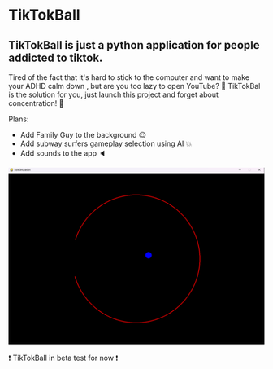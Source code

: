 #  TikTokBall 

## TikTokBall is just a python application for people addicted to tiktok. 

Tired of the fact that it's hard to stick to the computer and want to make your ADHD calm down , but are you too lazy to open YouTube? 
:tada: TikTokBal is the solution for you, just launch this project and forget about concentration! :tada:

Plans: 
- Add Family Guy to the background :heart_eyes:
- Add subway surfers gameplay selection using AI :boom:
- Add sounds to the app :speaker:

![Image alt](https://github.com/ExodusOfGraf/TikTokBall/raw/origin/img/1.png)

:exclamation: TikTokBall in beta test for now :exclamation:
